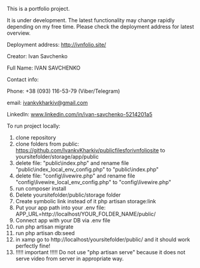 This is a portfolio project.

It is under development. 
The latest functionality may change rapidly depending on my free time. Please check the deployment address for latest overview.

Deployment address: http://ivnfolio.site/

Creator: Ivan Savchenko

Full Name:       IVAN SAVCHENKO 

Contact info: 	

Phone:          +38 (093) 116-53-79 (Viber/Telegram) 

email:          ivankvkharkiv@gmail.com

LinkedIn:       www.linkedin.com/in/ivan-savchenko-5214201a5 



To run project locally:
1. clone repository
2. clone folders from public: https://github.com/IvankvKharkiv/publicfilesforivnfoliosite to yoursitefolder/storage/app/public
3. delete file: "public\index.php" and rename file "public\index_local_env_config.php" to "public\index.php"
4. delete file: "config\livewire.php" and rename file "config\livewire_local_env_config.php" to "config\livewire.php"
5. run composer install
6. Delete yoursitefolder/public/storage folder
7. Create symbolic link instead of it php artisan storage:link
8. Put your app path into your .env file: APP_URL=http://localhost/YOUR_FOLDER_NAME/public/
9. Connect app with your DB via .env file 
10. run php artisan migrate
11. run php artisan db:seed
12. in xamp go to http://localhost/yoursitefolder/public/ and it should work perfectly fine!
13. !!!!! important !!!!! Do not use "php artisan serve" because it does not serve video from server in appropriate way.

